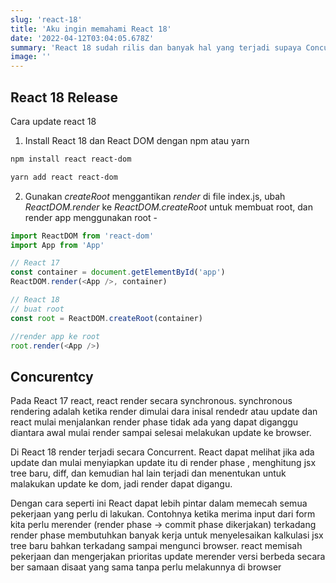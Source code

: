 ```yaml
---
slug: 'react-18'
title: 'Aku ingin memahami React 18'
date: '2022-04-12T03:04:05.678Z'
summary: 'React 18 sudah rilis dan banyak hal yang terjadi supaya Concurrent fitur dapat terjadi'
image: ''
---
```


## React 18 Release

Cara update react 18

1. Install React 18 dan React DOM dengan npm atau yarn

```bash
npm install react react-dom

yarn add react react-dom
```

2. Gunakan _createRoot_ menggantikan _render_
   di file index.js, ubah _ReactDOM.render_ ke _ReactDOM.createRoot_ untuk membuat root, dan render app menggunakan root -

```javascript
import ReactDOM from 'react-dom'
import App from 'App'

// React 17
const container = document.getElementById('app')
ReactDOM.render(<App />, container)

// React 18
// buat root
const root = ReactDOM.createRoot(container)

//render app ke root
root.render(<App />)
```

## Concurentcy


Pada React 17 react, react render secara synchronous. synchronous rendering adalah ketika render dimulai dara inisal rendedr atau update dan react mulai menjalankan render phase tidak ada yang dapat diganggu diantara awal mulai render sampai selesai melakukan update ke browser.


Di React 18 render terjadi secara Concurrent. React dapat melihat jika ada update dan mulai menyiapkan update itu di render phase , menghitung jsx tree baru, diff, dan kemudian hal lain terjadi dan menentukan untuk malakukan update ke dom, jadi render dapat digangu.

Dengan cara seperti ini React dapat lebih pintar dalam memecah semua pekerjaan yang perlu di lakukan. Contohnya ketika merima input dari form kita perlu merender (render phase -> commit phase dikerjakan) terkadang render phase membutuhkan banyak kerja untuk menyelesaikan kalkulasi jsx tree baru bahkan terkadang sampai mengunci browser.
react memisah pekerjaan dan mengerjakan prioritas update merender versi berbeda secara ber samaan disaat yang sama tanpa perlu melakunnya di browser